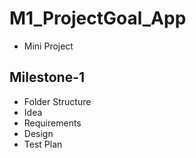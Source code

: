 # M1_ProjectGoal_App
* Mini Project

## Milestone-1
* Folder Structure
* Idea
* Requirements
* Design
* Test Plan
